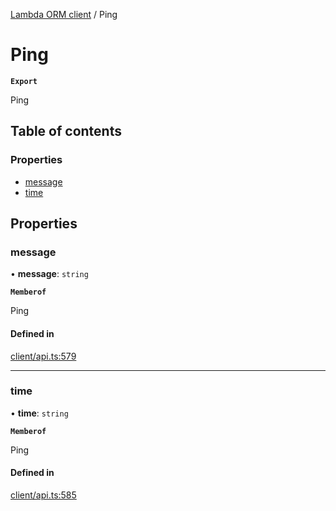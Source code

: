 [Lambda ORM client](../README.md) / Ping

# Ping

**`Export`**

Ping

## Table of contents

### Properties

- [message](Ping.md#message)
- [time](Ping.md#time)

## Properties

### message

• **message**: `string`

**`Memberof`**

Ping

#### Defined in

[client/api.ts:579](https://github.com/FlavioLionelRita/lambdaorm-client-node/blob/c705977/src/lib/client/api.ts#L579)

___

### time

• **time**: `string`

**`Memberof`**

Ping

#### Defined in

[client/api.ts:585](https://github.com/FlavioLionelRita/lambdaorm-client-node/blob/c705977/src/lib/client/api.ts#L585)
